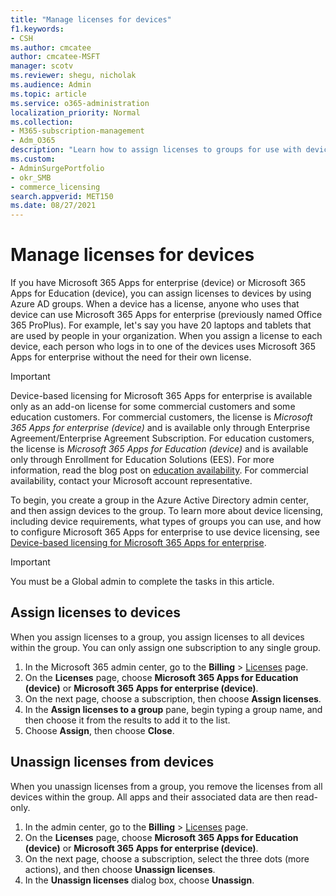 ```yaml
---
title: "Manage licenses for devices"
f1.keywords:
- CSH
ms.author: cmcatee
author: cmcatee-MSFT
manager: scotv
ms.reviewer: shegu, nicholak
ms.audience: Admin
ms.topic: article
ms.service: o365-administration
localization_priority: Normal
ms.collection: 
- M365-subscription-management
- Adm_O365
description: "Learn how to assign licenses to groups for use with devices."
ms.custom: 
- AdminSurgePortfolio
- okr_SMB
- commerce_licensing
search.appverid: MET150
ms.date: 08/27/2021
---
```

# Manage licenses for devices

If you have Microsoft 365 Apps for enterprise (device) or Microsoft 365 Apps for Education (device), you can assign licenses to devices by using Azure AD groups. When a device has a license, anyone who uses that device can use Microsoft 365 Apps for enterprise (previously named Office 365 ProPlus). For example, let's say you have 20 laptops and tablets that are used by people in your organization. When you assign a license to each device, each person who logs in to one of the devices uses Microsoft 365 Apps for enterprise without the need for their own license.

> [!IMPORTANT]
> Device-based licensing for Microsoft 365 Apps for enterprise is available only as an add-on license for some commercial customers and some education customers. For commercial customers, the license is *Microsoft 365 Apps for enterprise (device)* and is available only through Enterprise Agreement/Enterprise Agreement Subscription. For education customers, the license is *Microsoft 365 Apps for Education (device)* and is available only through Enrollment for Education Solutions (EES). For more information, read the blog post on [education availability](https://educationblog.microsoft.com/2019/08/attention-it-administrators-announcing-office-365-proplus-device-based-subscription-for-education). For commercial availability, contact your Microsoft account representative.

To begin, you create a group in the Azure Active Directory admin center, and then assign devices to the group. To learn more about device licensing, including device requirements, what types of groups you can use, and how to configure Microsoft 365 Apps for enterprise to use device licensing, see [Device-based licensing for Microsoft 365 Apps for enterprise](/deployoffice/device-based-licensing).

> [!IMPORTANT]
> You must be a Global admin to complete the tasks in this article.

## Assign licenses to devices

When you assign licenses to a group, you assign licenses to all devices within the group. You can only assign one subscription to any single group.

1. In the Microsoft 365 admin center, go to the **Billing** > <a href="https://go.microsoft.com/fwlink/p/?linkid=842264" target="_blank">Licenses</a> page.
2. On the **Licenses** page, choose **Microsoft 365 Apps for Education (device)** or **Microsoft 365 Apps for enterprise (device)**.
3. On the next page, choose a subscription, then choose **Assign licenses**.
4. In the **Assign licenses to a group** pane, begin typing a group name, and then choose it from the results to add it to the list.
5. Choose **Assign**, then choose **Close**.

## Unassign licenses from devices

When you unassign licenses from a group, you remove the licenses from all devices within the group. All apps and their associated data are then read-only.

1. In the admin center, go to the **Billing** > <a href="https://go.microsoft.com/fwlink/p/?linkid=842264" target="_blank">Licenses</a> page.
2. On the **Licenses** page, choose **Microsoft 365 Apps for Education (device)** or **Microsoft 365 Apps for enterprise (device)**.
3. On the next page, choose a subscription, select the three dots (more actions), and then choose **Unassign licenses**.
4. In the **Unassign licenses** dialog box, choose **Unassign**.

